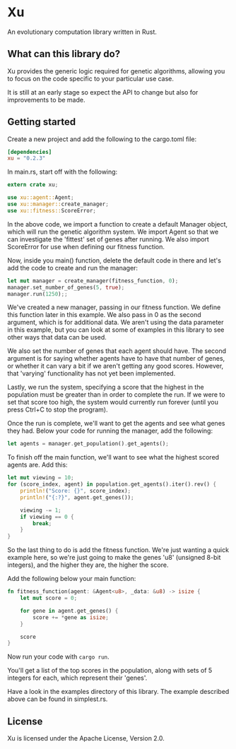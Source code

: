 # Xu

An evolutionary computation library written in Rust.

## What can this library do?

Xu provides the generic logic required for genetic algorithms, allowing you to focus on the code specific to your particular use case.

It is still at an early stage so expect the API to change but also for improvements to be made.

## Getting started

Create a new project and add the following to the cargo.toml file:

```toml
[dependencies]
xu = "0.2.3"
```

In main.rs, start off with the following:

```rust
extern crate xu;

use xu::agent::Agent;
use xu::manager::create_manager;
use xu::fitness::ScoreError;
```

In the above code, we import a function to create a default Manager object, which will run the genetic algorithm system. We import Agent so that we can investigate the 'fittest' set of genes after running. We also import ScoreError for use when defining our fitness function.

Now, inside you main() function, delete the default code in there and let's add the code to create and run the manager:

```rust
let mut manager = create_manager(fitness_function, 0);
manager.set_number_of_genes(5, true);
manager.run(1250);;
```

We've created a new manager, passing in our fitness function. We define this function later in this example. We also pass in 0 as the second argument, which is for additional data. We aren't using the data parameter in this example, but you can look at some of examples in this library to see other ways that data can be used.

We also set the number of genes that each agent should have. The second argument is for saying whether agents have to have that number of genes, or whether it can vary a bit if we aren't getting any good scores. However, that 'varying' functionality has not yet been implemented.

Lastly, we run the system, specifying a score that the highest in the population must be greater than in order to complete the run. If we were to set that score too high, the system would currently run forever (until you press Ctrl+C to stop the program).

Once the run is complete, we'll want to get the agents and see what genes they had. Below your code for running the manager, add the following:

```rust
let agents = manager.get_population().get_agents();
```

To finish off the main function, we'll want to see what the highest scored agents are. Add this:

```rust
let mut viewing = 10;
for (score_index, agent) in population.get_agents().iter().rev() {
    println!("Score: {}", score_index);
    println!("{:?}", agent.get_genes());

    viewing -= 1;
    if viewing == 0 {
        break;
    }
}
```

So the last thing to do is add the fitness function. We're just wanting a quick example here, so we're just going to make the genes 'u8' (unsigned 8-bit integers), and the higher they are, the higher the score.

Add the following below your main function:

```rust
fn fitness_function(agent: &Agent<u8>, _data: &u8) -> isize {
    let mut score = 0;

    for gene in agent.get_genes() {
        score += *gene as isize;
    }

    score
}
```

Now run your code with ```cargo run```.

You'll get a list of the top scores in the population, along with sets of 5 integers for each, which represent their 'genes'.

Have a look in the examples directory of this library. The example described above can be found in simplest.rs.

## License

Xu is licensed under the Apache License, Version 2.0.


